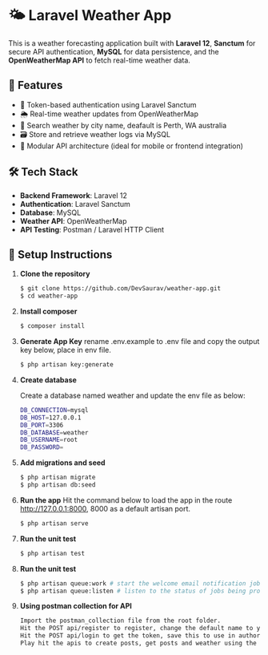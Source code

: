 # 🌤️ Laravel Weather App

This is a weather forecasting application built with **Laravel 12**, **Sanctum** for secure API authentication, **MySQL** for data persistence, and the **OpenWeatherMap API** to fetch real-time weather data.

## 🚀 Features

- 🔐 Token-based authentication using Laravel Sanctum
- 🌦️ Real-time weather updates from OpenWeatherMap
- 📍 Search weather by city name, deafault is Perth, WA australia
- 🗃️ Store and retrieve weather logs via MySQL
- 🧩 Modular API architecture (ideal for mobile or frontend integration)

## 🛠️ Tech Stack

- **Backend Framework**: Laravel 12
- **Authentication**: Laravel Sanctum
- **Database**: MySQL
- **Weather API**: OpenWeatherMap
- **API Testing**: Postman / Laravel HTTP Client

## 🔧 Setup Instructions

1. **Clone the repository**  
   ```bash
   $ git clone https://github.com/DevSaurav/weather-app.git
   $ cd weather-app

2. **Install composer**  
   ```bash
   $ composer install
   
3. **Generate App Key** 
   rename .env.example to .env file and copy the output key below, place in env file. 
   ```bash
   $ php artisan key:generate
   

4. **Create database**  
   
   Create a database named weather and update the env file as below:
   ```bash
   DB_CONNECTION=mysql
   DB_HOST=127.0.0.1
   DB_PORT=3306
   DB_DATABASE=weather
   DB_USERNAME=root
   DB_PASSWORD=

5. **Add migrations and seed**  
   ```bash
   $ php artisan migrate
   $ php artisan db:seed

6. **Run the app**
   Hit the command below to load the app in the route http://127.0.0.1:8000, 8000 as a default artisan port.
   ```bash
   $ php artisan serve

7. **Run the unit test**  
   ```bash
   $ php artisan test

8. **Run the unit test**  
   ```bash
   $ php artisan queue:work # start the welcome email notification job, use --queue=UpdateWeatherData to start a job for weather update
   $ php artisan queue:listen # listen to the status of jobs being processed, use --queue=UpdateWeatherData to listen to the jobs from weather update

9. **Using postman collection for API**  
   ```bash
   Import the postman_collection file from the root folder.
   Hit the POST api/register to register, change the default name to your name.
   Hit the POST api/login to get the token, save this to use in authorization header as a Bearer token.
   Play hit the apis to create posts, get posts and weather using the token above.


